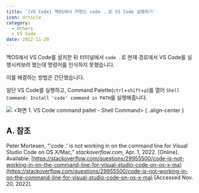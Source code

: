 ```yaml
---
title: '[VS Code] 맥OS에서 커맨드 code . 로 VS Code 실행하기'
icon: article
category:
  - Others
  - VS Code
date: 2022-11-20
---
```


맥OS에서 VS Code를 설치한 뒤 터미널에서 `code .`로 현재 경로에서 VS Code를 실행시켜보려 했는데 명령어를 인식하지 못했습니다.

이를 해결하는 방법은 간단했습니다.

일단 VS Code를 실행하고, Command Palette(`ctrl`+`shift`+`p`)를 열어 `Shell Command: Install 'code' command in PATH`를 실행해줍니다.

![](https://drive.google.com/uc?export=view&id=1tOxmqazK9MhYGwU6IGdIyCUbTlRUaFSs)
&lt;화면 1. VS Code command pallet - Shell Command&gt;
{ .align-center }

## A. 참조
Peter Mortesen, "'code .' is not working in on the command line for Visual Studio Code on OS X/Mac," *stackoverflow.com*, Apr. 1, 2022. [Online]. Available: [https://stackoverflow.com/questions/29955500/code-is-not-working-in-on-the-command-line-for-visual-studio-code-on-os-x-ma](https://stackoverflow.com/questions/29955500/code-is-not-working-in-on-the-command-line-for-visual-studio-code-on-os-x-ma) [Accessed Nov. 20, 2022].

